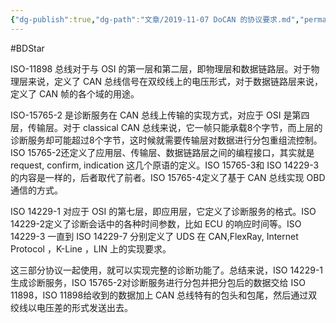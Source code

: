 ```yaml
---
{"dg-publish":true,"dg-path":"文章/2019-11-07 DoCAN 的协议要求.md","permalink":"/文章/2019-11-07 DoCAN 的协议要求/"}
---
```


#BDStar 

ISO-11898 总线对于与 OSI 的第一层和第二层，即物理层和数据链路层。对于物理层来说，定义了 CAN 总线信号在双绞线上的电压形式，对于数据链路层来说，定义了 CAN 帧的各个域的用途。

ISO-15765-2 是诊断服务在 CAN 总线上传输的实现方式，对应于 OSI 是第四层，传输层。对于 classical CAN 总线来说，它一帧只能承载8个字节，而上层的诊断服务却可能超过8个字节，这时候就需要传输层对数据进行分包重组流控制。ISO 15765-2还定义了应用层、传输层、数据链路层之间的编程接口，其实就是 request, confirm, indication 这几个原语的定义。ISO 15765-3和 ISO 14229-3的内容是一样的，后者取代了前者。ISO 15765-4定义了基于 CAN 总线实现 OBD 通信的方式。

ISO 14229-1 对应于 OSI 的第七层，即应用层，它定义了诊断服务的格式。ISO 14229-2定义了诊断会话中的各种时间参数，比如 ECU 的响应时间等。ISO 14229-3 一直到 ISO 14229-7 分别定义了 UDS 在 CAN,FlexRay, Internet Protocol ，K-Line ，LIN 上的实现要求。

这三部分协议一起使用，就可以实现完整的诊断功能了。总结来说，ISO 14229-1生成诊断服务，ISO 15765-2对诊断服务进行分包并把分包后的数据交给 ISO 11898，ISO 11898给收到的数据加上 CAN 总线特有的包头和包尾，然后通过双绞线以电压差的形式发送出去。 